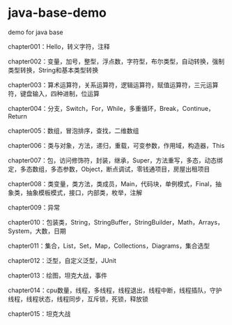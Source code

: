 # java-base-demo
demo for java base

chapter001：Hello，转义字符，注释

chapter002：变量，加号，整型，浮点数，字符型，布尔类型，自动转换，强制类型转换，String和基本类型转换

chapter003：算术运算符，关系运算符，逻辑运算符，赋值运算符，三元运算符，键盘输入，四种进制，位运算

chapter004：分支，Switch，For，While，多重循环，Break，Continue，Return

chapter005：数组，冒泡排序，查找，二维数组

chapter006：类与对象，方法，递归，重载，可变参数，作用域，构造器，This

chapter007：包，访问修饰符，封装，继承，Super，方法重写，多态，动态绑定，多态数组，多态参数，Object，断点调试，零钱通项目，房屋出租项目

chapter008：类变量，类方法，类成员，Main，代码块，单例模式，Final，抽象类，抽象模板模式，接口，内部类，枚举，注解

chapter009：异常

chapter010：包装类，String，StringBuffer，StringBuilder，Math，Arrays，System，大数，日期

chapter011：集合，List，Set，Map，Collections，Diagrams，集合选型

chapter012：泛型，自定义泛型，JUnit

chapter013：绘图，坦克大战，事件

chapter014：cpu数量，线程，多线程，线程退出，线程中断，线程插队，守护线程，线程状态，线程同步，互斥锁，死锁，释放锁

chapter015：坦克大战
